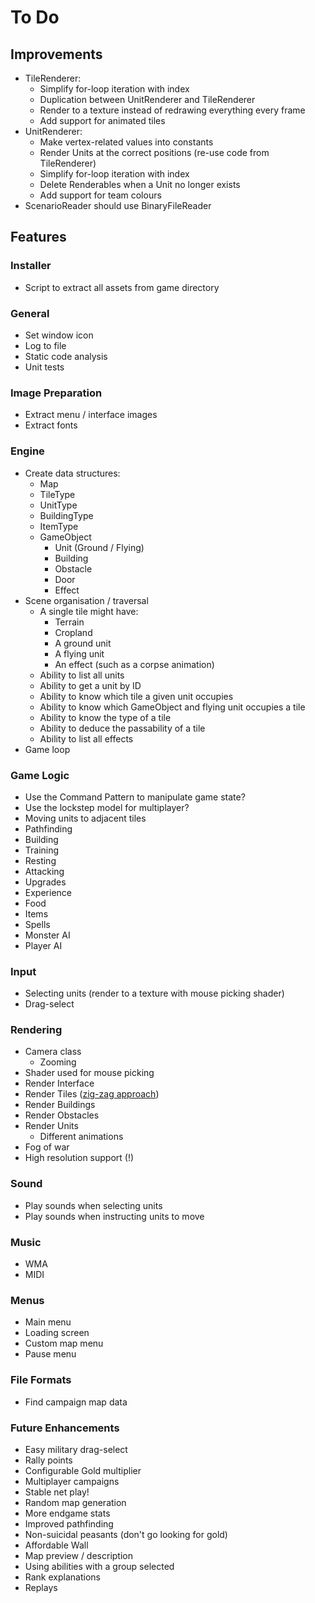 # To Do

## Improvements

 - TileRenderer:
    - Simplify for-loop iteration with index
    - Duplication between UnitRenderer and TileRenderer
    - Render to a texture instead of redrawing everything every frame
    - Add support for animated tiles
 - UnitRenderer:
    - Make vertex-related values into constants
    - Render Units at the correct positions (re-use code from TileRenderer)
    - Simplify for-loop iteration with index
    - Delete Renderables when a Unit no longer exists
    - Add support for team colours
 - ScenarioReader should use BinaryFileReader

## Features

### Installer

 - Script to extract all assets from game directory

### General

 - Set window icon
 - Log to file
 - Static code analysis
 - Unit tests

### Image Preparation

 - Extract menu / interface images
 - Extract fonts

### Engine

 - Create data structures:
    - Map
    - TileType
    - UnitType
    - BuildingType
    - ItemType
    - GameObject
        - Unit (Ground / Flying)
        - Building
        - Obstacle
        - Door
        - Effect
 - Scene organisation / traversal
    - A single tile might have:
        - Terrain
        - Cropland
        - A ground unit
        - A flying unit
        - An effect (such as a corpse animation)
    - Ability to list all units
    - Ability to get a unit by ID
    - Ability to know which tile a given unit occupies
    - Ability to know which GameObject and flying unit occupies a tile
    - Ability to know the type of a tile
    - Ability to deduce the passability of a tile
    - Ability to list all effects
 - Game loop

### Game Logic

 - Use the Command Pattern to manipulate game state?
 - Use the lockstep model for multiplayer?
 - Moving units to adjacent tiles
 - Pathfinding
 - Building
 - Training
 - Resting
 - Attacking
 - Upgrades
 - Experience
 - Food
 - Items
 - Spells
 - Monster AI
 - Player AI

### Input

 - Selecting units (render to a texture with mouse picking shader)
 - Drag-select

### Rendering

 - Camera class
    - Zooming
 - Shader used for mouse picking
 - Render Interface
 - Render Tiles ([zig-zag approach](/docs/MECHANICS.md))
 - Render Buildings
 - Render Obstacles
 - Render Units
    - Different animations
 - Fog of war
 - High resolution support (!)

### Sound

 - Play sounds when selecting units
 - Play sounds when instructing units to move

### Music

 - WMA
 - MIDI

### Menus

 - Main menu
 - Loading screen
 - Custom map menu
 - Pause menu

### File Formats

 - Find campaign map data

### Future Enhancements

 - Easy military drag-select
 - Rally points
 - Configurable Gold multiplier
 - Multiplayer campaigns
 - Stable net play!
 - Random map generation
 - More endgame stats
 - Improved pathfinding
 - Non-suicidal peasants (don't go looking for gold)
 - Affordable Wall
 - Map preview / description
 - Using abilities with a group selected
 - Rank explanations
 - Replays
